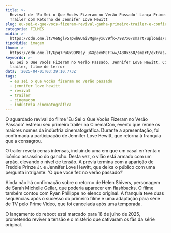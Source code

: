 ```yaml
---
title: >-
  Revival de 'Eu Sei o Que Vocês Fizeram no Verão Passado' Lança Primeiro
  Trailer com Retorno de Jennifer Love Hewitt
slug: eu-sei-o-que-vocs-fizeram-revival-ganha-primeiro-trailer-e-confirma-atriz
categoria: FILMES
midia: >-
  https://cdn.ome.lt/VeNglv5TpwhGUaivMgmFyxuV9fk=/987x0/smart/uploads/conteudo/fotos/eu-sei-o-que-voces-fizeram-passado.png
tipoMidia: imagem
thumb: >-
  https://cdn.ome.lt/Gpq7PuGx99P8sy_uGXpexxMJFTw=/480x360/smart/extras/conteudos/omelete_THUMB_-_2025-03-18T124228.570.png
keywords: >-
  Eu Sei o Que Vocês Fizeram no Verão Passado, Jennifer Love Hewitt, CinemaCon,
  trailer, filme de terror
data: '2025-04-01T03:39:10.773Z'
tags:
  - eu sei o que vocês fizeram no verão passado
  - jennifer love hewitt
  - revival
  - trailer
  - cinemacon
  - indústria cinematográfica
---
```


O aguardado revival do filme 'Eu Sei o Que Vocês Fizeram no Verão Passado' estreou seu primeiro trailer na CinemaCon, evento que reúne os maiores nomes da indústria cinematográfica. Durante a apresentação, foi confirmada a participação de Jennifer Love Hewitt, que retorna à franquia que a consagrou.

O trailer revela cenas intensas, incluindo uma em que um casal enfrenta o icônico assassino do gancho. Desta vez, o vilão está armado com um arpão, elevando o nível de tensão. A prévia termina com a aparição de Freddie Prinze Jr. e Jennifer Love Hewitt, que deixa o público com uma pergunta intrigante: 'O que você fez no verão passado?'

Ainda não há confirmação sobre o retorno de Helen Shivers, personagem de Sarah Michelle Gellar, que poderia aparecer em flashbacks. O filme também contou com Ryan Phillippe no elenco original. A franquia teve duas sequências após o sucesso do primeiro filme e uma adaptação para série de TV pelo Prime Video, que foi cancelada após uma temporada.

O lançamento do reboot está marcado para 18 de julho de 2025, prometendo reviver a tensão e o mistério que cativaram os fãs da série original.
